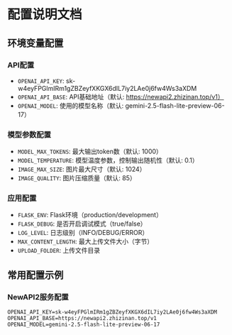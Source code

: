 # 配置说明文档

## 环境变量配置

### API配置
- `OPENAI_API_KEY`: sk-w4eyFPGlmIRm1gZBZeyfXKGX6dIL7iy2LAe0j6fw4Ws3aXDM
- `OPENAI_API_BASE`: API基础地址（默认: https://newapi2.zhizinan.top/v1）
- `OPENAI_MODEL`: 使用的模型名称（默认: gemini-2.5-flash-lite-preview-06-17）

### 模型参数配置
- `MODEL_MAX_TOKENS`: 最大输出token数（默认: 1000）
- `MODEL_TEMPERATURE`: 模型温度参数，控制输出随机性（默认: 0.1）
- `IMAGE_MAX_SIZE`: 图片最大尺寸（默认: 1024）
- `IMAGE_QUALITY`: 图片压缩质量（默认: 85）

### 应用配置
- `FLASK_ENV`: Flask环境（production/development）
- `FLASK_DEBUG`: 是否开启调试模式（true/false）
- `LOG_LEVEL`: 日志级别（INFO/DEBUG/ERROR）
- `MAX_CONTENT_LENGTH`: 最大上传文件大小（字节）
- `UPLOAD_FOLDER`: 上传文件目录

## 常用配置示例

### NewAPI2服务配置
```env
OPENAI_API_KEY=sk-w4eyFPGlmIRm1gZBZeyfXKGX6dIL7iy2LAe0j6fw4Ws3aXDM
OPENAI_API_BASE=https://newapi2.zhizinan.top/v1
OPENAI_MODEL=gemini-2.5-flash-lite-preview-06-17